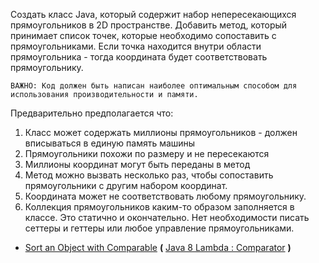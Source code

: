 Создать класс Java, который содержит набор непересекающихся прямоугольников в 2D пространстве.
Добавить метод, который принимает список точек, которые необходимо сопоставить с прямоугольниками.
Если точка находится внутри области прямоугольника - тогда координата будет соответствовать прямоугольнику.

`ВАЖНО: Код должен быть написан наиболее оптимальным способом для использования производительности и памяти.`

Предварительно предполагается что:
1. Класс может содержать миллионы прямоугольников - должен вписываться в единую память машины
2. Прямоугольники похожи по размеру и не пересекаются
3. Миллионы координат могут быть переданы в метод
4. Метод можно вызвать несколько раз, чтобы сопоставить прямоугольники с другим набором координат.
5. Координата может не соответствовать любому прямоугольнику.
6. Коллекция прямоугольников каким-то образом заполняется в классе. Это статично и окончательно. Нет необходимости писать сеттеры и геттеры или любое управление прямоугольниками.

* [Sort an Object with Comparable](https://www.mkyong.com/java/java-object-sorting-example-comparable-and-comparator/) **(** [Java 8 Lambda : Comparator](https://www.mkyong.com/java8/java-8-lambda-comparator-example) **)**



